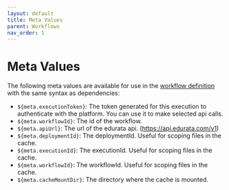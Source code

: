 ```yaml
---
layout: default
title: Meta Values
parent: Workflows
nav_order: 1
---
```


# Meta Values

The following meta values are available for use in the [workflow definition](../registry/definitions/workflowDefinition.md) with the same syntax as dependencies:

- `${meta.executionToken}`: The token generated for this execution to authenticate with the platform. You can use it to make selected api calls.
- `${meta.workflowId}`: The id of the workflow.
- `${meta.apiUrl}`: The url of the edurata api. (https://api.edurata.com/v1)
- `${meta.deploymentId}`: The deploymentId. Useful for scoping files in the cache.
- `${meta.executionId}`: The executionId. Useful for scoping files in the cache.
- `${meta.workflowId}`: The workflowId. Useful for scoping files in the cache.
- `${meta.cacheMountDir}`: The directory where the cache is mounted.

